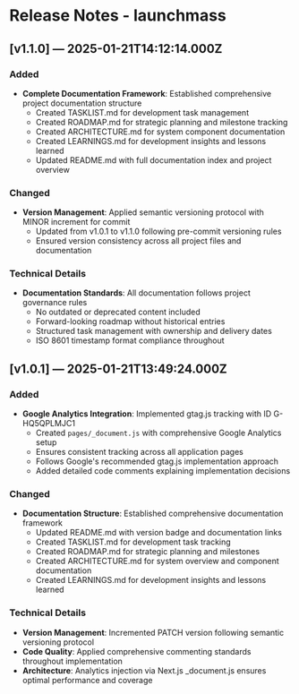 # Release Notes - launchmass

## [v1.1.0] — 2025-01-21T14:12:14.000Z

### Added
- **Complete Documentation Framework**: Established comprehensive project documentation structure
  - Created TASKLIST.md for development task management
  - Created ROADMAP.md for strategic planning and milestone tracking
  - Created ARCHITECTURE.md for system component documentation
  - Created LEARNINGS.md for development insights and lessons learned
  - Updated README.md with full documentation index and project overview

### Changed
- **Version Management**: Applied semantic versioning protocol with MINOR increment for commit
  - Updated from v1.0.1 to v1.1.0 following pre-commit versioning rules
  - Ensured version consistency across all project files and documentation

### Technical Details
- **Documentation Standards**: All documentation follows project governance rules
  - No outdated or deprecated content included
  - Forward-looking roadmap without historical entries
  - Structured task management with ownership and delivery dates
  - ISO 8601 timestamp format compliance throughout

## [v1.0.1] — 2025-01-21T13:49:24.000Z

### Added
- **Google Analytics Integration**: Implemented gtag.js tracking with ID G-HQ5QPLMJC1
  - Created `pages/_document.js` with comprehensive Google Analytics setup
  - Ensures consistent tracking across all application pages
  - Follows Google's recommended gtag.js implementation approach
  - Added detailed code comments explaining implementation decisions

### Changed
- **Documentation Structure**: Established comprehensive documentation framework
  - Updated README.md with version badge and documentation links
  - Created TASKLIST.md for development task tracking
  - Created ROADMAP.md for strategic planning and milestones
  - Created ARCHITECTURE.md for system overview and component documentation
  - Created LEARNINGS.md for development insights and lessons learned

### Technical Details
- **Version Management**: Incremented PATCH version following semantic versioning protocol
- **Code Quality**: Applied comprehensive commenting standards throughout implementation
- **Architecture**: Analytics injection via Next.js _document.js ensures optimal performance and coverage
